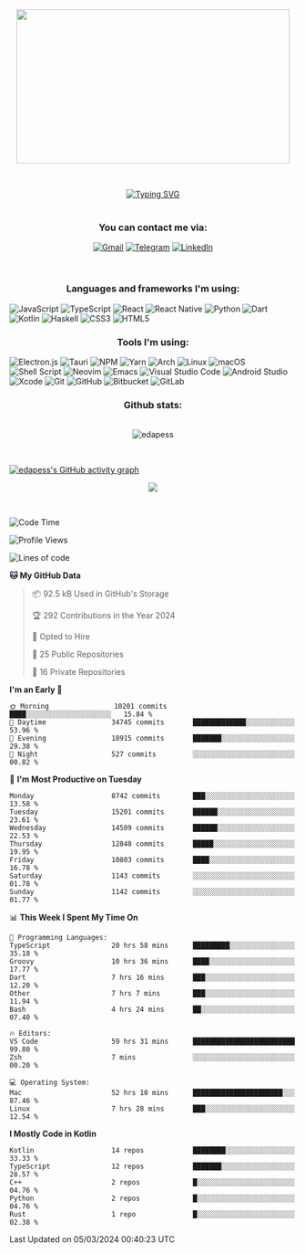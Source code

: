 <div align="center"><kbd><img src="https://user-images.githubusercontent.com/47182987/204107754-a9aaa006-d979-4808-90c3-f87b68740812.png" width="480" height="270"/></kbd></div>

&nbsp;

<div align="center">
<a href="https://git.io/typing-svg"><img src="https://readme-typing-svg.herokuapp.com?duration=7000&color=EBCB8B&background=3B4252F4&vCenter=true&width=900&lines=Hi+);I%E2%80%99m+interested+in+coding%2C+reading%2C+music%2C+apes;currently+working+as+a+React+Native+developer;looking+to+collaborate+on+React%2FJS%2FElectron%2FReact+Native%2FDart+project;Also+I'm+big+fan+of+Neovim%2C+Tmux%2C++Xmonad+and+all+Linux+stuff;Running+Arch+Linux+with+Xmonad,+Qtile+and+KDE+on+my+mobile+workstation;You+can+reach+me+by+an+email+below" alt="Typing SVG" /></a>
</div>
&nbsp;
<div align="center">
  <h3>You can contact me via:</h3>
  
[![Gmail](https://img.shields.io/badge/Gmail-D14836?style=for-the-badge&logo=gmail&logoColor=white)](mailto:edmondavetisyanw@gmail.com)
[![Telegram](https://img.shields.io/badge/Telegram-2CA5E0?style=for-the-badge&logo=telegram&logoColor=white)](https://t.me/edmondrush)
[![LinkedIn](https://img.shields.io/badge/linkedin-%230077B5.svg?style=for-the-badge&logo=linkedin&logoColor=white)](https://www.linkedin.com/skill-assessments/JavaScript/report/)
</div>

&nbsp;

<div align="center">
  <h3>Languages and frameworks I'm using:</h3>
  </div>
  
  ![JavaScript](https://img.shields.io/badge/javascript-%23323330.svg?style=for-the-badge&logo=javascript&logoColor=%23F7DF1E)
  ![TypeScript](https://img.shields.io/badge/typescript-%23007ACC.svg?style=for-the-badge&logo=typescript&logoColor=white)
  ![React](https://img.shields.io/badge/react-%2320232a.svg?style=for-the-badge&logo=react&logoColor=%2361DAFB)
  ![React Native](https://img.shields.io/badge/react_native-%2320232a.svg?style=for-the-badge&logo=react&logoColor=%2361DAFB)
  ![Python](https://img.shields.io/badge/python-3670A0?style=for-the-badge&logo=python&logoColor=ffdd54)
  ![Dart](https://img.shields.io/badge/dart-%230175C2.svg?style=for-the-badge&logo=dart&logoColor=white)
  ![Kotlin](https://img.shields.io/badge/kotlin-%237F52FF.svg?style=for-the-badge&logo=kotlin&logoColor=white)
  ![Haskell](https://img.shields.io/badge/Haskell-5e5086?style=for-the-badge&logo=haskell&logoColor=white)
  ![CSS3](https://img.shields.io/badge/css3-%231572B6.svg?style=for-the-badge&logo=css3&logoColor=white)
  ![HTML5](https://img.shields.io/badge/html5-%23E34F26.svg?style=for-the-badge&logo=html5&logoColor=white)
  
  <div align="center">
  <h3>Tools I'm using:</h3>
  </div>
  
  ![Electron.js](https://img.shields.io/badge/Electron-191970?style=for-the-badge&logo=Electron&logoColor=white)
  ![Tauri](https://img.shields.io/badge/tauri-%2324C8DB.svg?style=for-the-badge&logo=tauri&logoColor=%23FFFFFF)
  ![NPM](https://img.shields.io/badge/NPM-%23000000.svg?style=for-the-badge&logo=npm&logoColor=white)
  ![Yarn](https://img.shields.io/badge/yarn-%232C8EBB.svg?style=for-the-badge&logo=yarn&logoColor=white)
  ![Arch](https://img.shields.io/badge/Arch%20Linux-1793D1?logo=arch-linux&logoColor=fff&style=for-the-badge)
  ![Linux](https://img.shields.io/badge/Linux-FCC624?style=for-the-badge&logo=linux&logoColor=black)
  ![macOS](https://img.shields.io/badge/mac%20os-000000?style=for-the-badge&logo=macos&logoColor=F0F0F0)
  ![Shell Script](https://img.shields.io/badge/shell_script-%23121011.svg?style=for-the-badge&logo=gnu-bash&logoColor=white)
  ![Neovim](https://img.shields.io/badge/NeoVim-%2357A143.svg?&style=for-the-badge&logo=neovim&logoColor=white)
  ![Emacs](https://img.shields.io/badge/Emacs-%237F5AB6.svg?&style=for-the-badge&logo=gnu-emacs&logoColor=white)
  ![Visual Studio Code](https://img.shields.io/badge/Visual%20Studio%20Code-0078d7.svg?style=for-the-badge&logo=visual-studio-code&logoColor=white)
  ![Android Studio](https://img.shields.io/badge/Android%20Studio-3DDC84.svg?style=for-the-badge&logo=android-studio&logoColor=white)
  ![Xcode](https://img.shields.io/badge/Xcode-007ACC?style=for-the-badge&logo=Xcode&logoColor=white)
  ![Git](https://img.shields.io/badge/git-%23F05033.svg?style=for-the-badge&logo=git&logoColor=white)
  ![GitHub](https://img.shields.io/badge/github-%23121011.svg?style=for-the-badge&logo=github&logoColor=white)
  ![Bitbucket](https://img.shields.io/badge/bitbucket-%230047B3.svg?style=for-the-badge&logo=bitbucket&logoColor=white)
  ![GitLab](https://img.shields.io/badge/gitlab-%23181717.svg?style=for-the-badge&logo=gitlab&logoColor=white)
  
<div align="center">

  <h3>Github stats:</h3>
  <br>
  <img align="center" src="https://github-readme-streak-stats.herokuapp.com/?user=edapess&theme=dark" alt="edapess" />
</div>

&nbsp;

[![edapess's GitHub activity graph](https://activity-graph.herokuapp.com/graph?username=edapess&theme=xcode)](https://github.com/edapess)

<div align="center">
  <img src="https://github-readme-stats.vercel.app/api/wakatime?username=edapess&theme=dark&layout=compact"></img>
</div>

&nbsp;

<!--START_SECTION:waka-->
![Code Time](http://img.shields.io/badge/Code%20Time-5%2C072%20hrs%2036%20mins-blue)

![Profile Views](http://img.shields.io/badge/Profile%20Views-0-blue)

![Lines of code](https://img.shields.io/badge/From%20Hello%20World%20I%27ve%20Written-15.5%20million%20lines%20of%20code-blue)

**🐱 My GitHub Data** 

> 📦 92.5 kB Used in GitHub's Storage 
 > 
> 🏆 292 Contributions in the Year 2024
 > 
> 💼 Opted to Hire
 > 
> 📜 25 Public Repositories 
 > 
> 🔑 16 Private Repositories 
 > 
**I'm an Early 🐤** 

```text
🌞 Morning                10201 commits       ████░░░░░░░░░░░░░░░░░░░░░   15.84 % 
🌆 Daytime                34745 commits       █████████████░░░░░░░░░░░░   53.96 % 
🌃 Evening                18915 commits       ███████░░░░░░░░░░░░░░░░░░   29.38 % 
🌙 Night                  527 commits         ░░░░░░░░░░░░░░░░░░░░░░░░░   00.82 % 
```
📅 **I'm Most Productive on Tuesday** 

```text
Monday                   8742 commits        ███░░░░░░░░░░░░░░░░░░░░░░   13.58 % 
Tuesday                  15201 commits       ██████░░░░░░░░░░░░░░░░░░░   23.61 % 
Wednesday                14509 commits       ██████░░░░░░░░░░░░░░░░░░░   22.53 % 
Thursday                 12848 commits       █████░░░░░░░░░░░░░░░░░░░░   19.95 % 
Friday                   10803 commits       ████░░░░░░░░░░░░░░░░░░░░░   16.78 % 
Saturday                 1143 commits        ░░░░░░░░░░░░░░░░░░░░░░░░░   01.78 % 
Sunday                   1142 commits        ░░░░░░░░░░░░░░░░░░░░░░░░░   01.77 % 
```


📊 **This Week I Spent My Time On** 

```text
💬 Programming Languages: 
TypeScript               20 hrs 58 mins      █████████░░░░░░░░░░░░░░░░   35.18 % 
Groovy                   10 hrs 36 mins      ████░░░░░░░░░░░░░░░░░░░░░   17.77 % 
Dart                     7 hrs 16 mins       ███░░░░░░░░░░░░░░░░░░░░░░   12.20 % 
Other                    7 hrs 7 mins        ███░░░░░░░░░░░░░░░░░░░░░░   11.94 % 
Bash                     4 hrs 24 mins       ██░░░░░░░░░░░░░░░░░░░░░░░   07.40 % 

🔥 Editors: 
VS Code                  59 hrs 31 mins      █████████████████████████   99.80 % 
Zsh                      7 mins              ░░░░░░░░░░░░░░░░░░░░░░░░░   00.20 % 

💻 Operating System: 
Mac                      52 hrs 10 mins      ██████████████████████░░░   87.46 % 
Linux                    7 hrs 28 mins       ███░░░░░░░░░░░░░░░░░░░░░░   12.54 % 
```

**I Mostly Code in Kotlin** 

```text
Kotlin                   14 repos            ████████░░░░░░░░░░░░░░░░░   33.33 % 
TypeScript               12 repos            ███████░░░░░░░░░░░░░░░░░░   28.57 % 
C++                      2 repos             █░░░░░░░░░░░░░░░░░░░░░░░░   04.76 % 
Python                   2 repos             █░░░░░░░░░░░░░░░░░░░░░░░░   04.76 % 
Rust                     1 repo              █░░░░░░░░░░░░░░░░░░░░░░░░   02.38 % 
```




 Last Updated on 05/03/2024 00:40:23 UTC
<!--END_SECTION:waka-->
